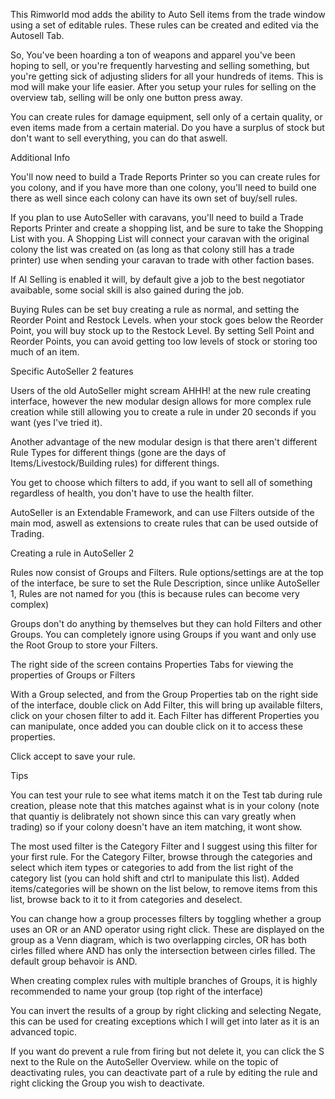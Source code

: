 This Rimworld mod adds the ability to Auto Sell items from the trade window using a set of editable rules.  These rules can be created and edited via the Autosell Tab.

So, You've been hoarding a ton of weapons and apparel you've been hoping to sell, or you're frequently harvesting and selling something, but you're getting sick of adjusting sliders for all your hundreds of items.  This is mod will make your life easier. After you setup your rules for selling on the overview tab, selling will be only one button press away.

You can create rules for damage equipment, sell only of a certain quality, or even items made from a certain material.  Do you have a surplus of stock but don't want to sell everything, you can do that aswell.

Additional Info

You'll now need to build a Trade Reports Printer so you can create rules for you colony, and if you have more than one colony, you'll need to build one there as well since each colony can have its own set of buy/sell rules.

If you plan to use AutoSeller with caravans, you'll need to build a Trade Reports Printer and create a shopping list, and be sure to take the Shopping List with you. A Shopping List will connect your caravan with the original colony the list was created on (as long as that colony still has a trade printer) use when sending your caravan to trade with other faction bases.

If AI Selling is enabled it will, by default give a job to the best negotiator avaibable, some social skill is also gained during the job.

Buying Rules can be set buy creating a rule as normal, and setting the Reorder Point and Restock Levels. when your stock goes below the Reorder Point, you will buy stock up to the Restock Level. By setting Sell Point and Reorder Points, you can avoid getting too low levels of stock or storing too much of an item.

Specific AutoSeller 2 features

Users of the old AutoSeller might scream AHHH! at the new rule creating interface, however the new modular design allows for more complex rule creation while still allowing you to create a rule in under 20 seconds if you want (yes I've tried it).

Another advantage of the new modular design is that there aren't different Rule Types for different things (gone are the days of Items/Livestock/Building rules) for different things.

You get to choose which filters to add, if you want to sell all of something regardless of health, you don't have to use the health filter.

AutoSeller is an Extendable Framework, and can use Filters outside of the main mod, aswell as extensions to create rules that can be used outside of Trading.


Creating a rule in AutoSeller 2


Rules now consist of Groups and Filters.  Rule options/settings are at the top of the interface, be sure to set the Rule Description, since unlike AutoSeller 1, Rules are not named for you (this is because rules can become very complex)

Groups don't do anything by themselves but they can hold Filters and other Groups.  You can completely ignore using Groups if you want and only use the Root Group to store your Filters.

The right side of the screen contains Properties Tabs for viewing the properties of Groups or Filters

With a Group selected, and from the Group Properties tab on the right side of the interface, double click on Add Filter, this will bring up available filters, click on your chosen filter to add it.  Each Filter has different Properties you can manipulate, once added you can double click on it to access these properties.

Click accept to save your rule.


Tips

You can test your rule to see what items match it on the Test tab during rule creation, please note that this matches against what is in your colony (note that quantiy is delibrately not shown since this can vary greatly when trading) so if your colony doesn't have an item matching, it wont show.

The most used filter is the Category Filter and I suggest using this filter for your first rule.  For the Category Filter, browse through the categories and select which item types or categories to add from the list right of the category list (you can hold shift and ctrl to manipulate this list). Added items/categories will be shown on the list below, to remove items from this list, browse back to it to it from categories and deselect.

You can change how a group processes filters by toggling whether a group uses an OR or an AND operator using right click.  These are displayed on the group as a Venn diagram, which is two overlapping circles, OR has both cirles filled where AND has only the intersection between cirles filled. The default group behavoir is AND.  

When creating complex rules with multiple branches of Groups, it is highly recommended to name your group (top right of the interface)

You can invert the results of a group by right clicking and selecting Negate, this can be used for creating exceptions which I will get into later as it is an advanced topic.

If you want do prevent a rule from firing but not delete it, you can click the S next to the Rule on the AutoSeller Overview.  while on the topic of deactivating rules, you can deactivate part of a rule by editing the rule and right clicking the Group you wish to deactivate.